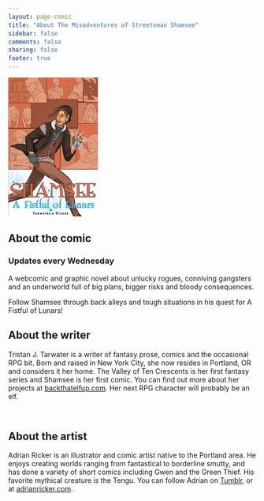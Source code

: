 ```yaml
---
layout: page-comic
title: "About The Misadventures of Streetsman Shamsee"
sidebar: false
comments: false
sharing: false
footer: true
---
```


<div class="row">
   <div class="small-12 medium-4 text-center right">
    <img src="/images/comics/thumbs/A-fistful-of-lunars.jpg" alt="A Fistful of Lunars cover" class="left">
  </div>
   <div class="small-12 medium-8 spotlight-blurb right">
   <h2>About the comic</h2>
<h3 class="subheader">Updates every Wednesday</h3>
<p>A webcomic and graphic novel about unlucky rogues, conniving gangsters and an underworld full of big plans, bigger risks and bloody consequences.</p> 
<p>Follow Shamsee through back alleys and tough situations in his quest for A Fistful of Lunars!</p>
</div>
<div class="small-12 spotlight-blurb right">
<h2>About the writer</h2>
   <p>Tristan J. Tarwater is a writer of fantasy prose, comics and the occasional RPG bit. Born and raised in New York City, she now resides in Portland, OR and considers it her home. The Valley of Ten Crescents is her first fantasy series and Shamsee is her first comic. You can find out more about her projects at <a href="http://www.backthatelfup.com" target="_blank">backthatelfup.com</a>. Her next RPG character will probably be an elf.</p>
<br />
   
<h2>About the artist</h2>
<p>Adrian Ricker is an illustrator and comic artist native to the Portland area. He enjoys creating worlds ranging from fantastical to borderline smutty, and has done a variety of short comics including Gwen and the Green Thief. His favorite mythical creature is the Tengu. You can follow Adrian on <a href="http://adrianricker.tumblr.com/" target="_blank">Tumblr</a>, or at <a href="http://www.adrianricker.com/" target="_blank">adrianricker.com</a>.</p>
<br />
   </div>
  </div>